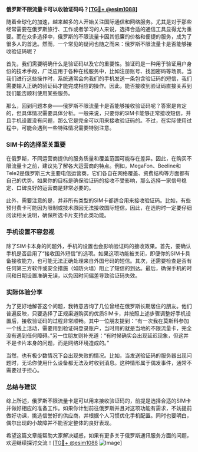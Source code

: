 **俄罗斯不限流量卡可以收验证码吗？[[TG💪+ @esim1088](https://t.me/s/esim1088)]**

随着全球化的加速，越来越多的人开始关注国际通信和网络服务。尤其是对于那些经常需要在俄罗斯旅行、工作或者学习的人来说，选择合适的通信工具显得尤为重要。而在众多选择中，俄罗斯的不限流量卡因其低廉的价格和便捷的服务，成为了很多人的首选。然而，一个常见的疑问也随之而来：俄罗斯不限流量卡是否能够接收验证码呢？

首先，我们需要明确什么是验证码以及它的重要性。验证码是一种用于验证用户身份的技术手段，广泛应用于各种在线服务中，比如注册账号、找回密码等场景。当我们进行这些操作时，系统通常会向我们的手机发送一条包含验证码的短信，我们需要输入正确的验证码才能完成相应的操作。因此，能否接收到验证码直接关系到我们能否顺利使用某些服务。

那么，回到问题本身——俄罗斯不限流量卡是否能够接收验证码呢？答案是肯定的，但具体情况需要具体分析。一般来说，只要你的SIM卡能够正常接收短信，并且手机设置没有问题，那么它是完全可以用来接收验证码的。不过，在实际使用过程中，可能会遇到一些特殊情况需要特别注意。

### SIM卡的选择至关重要

在俄罗斯，不同运营商提供的服务质量和覆盖范围可能存在差异。因此，在购买不限流量卡之前，建议先了解各大运营商的特点。例如，MegaFon、Beeline和Tele2是俄罗斯三大主要电信运营商，它们各自在网络覆盖、资费结构等方面都有自己的优势。如果你的目标是确保验证码的接收不受影响，那么选择一家信号稳定、口碑良好的运营商是非常必要的。

此外，需要注意的是，并非所有类型的SIM卡都适合用来接收验证码。比如，有些预付费卡可能因为限制或技术原因无法接收国际短信。因此，在选购时一定要仔细阅读相关说明，确保所选卡片支持此类功能。

### 手机设置不容忽视

除了SIM卡本身的问题外，手机的设置也会影响验证码的接收效果。首先，要确认手机是否启用了“接收国外短信”的选项。如果这项功能被关闭，即便你的SIM卡具备接收能力，也可能无法正确处理来自外国号码的短信。其次，还需要检查是否有任何第三方软件或安全措施（如防火墙）阻止了短信的到达。最后，确保手机的时间和日期设置准确无误，以免因时间偏差导致验证码失效。

### 实际体验分享

为了更好地解答这个问题，我特意咨询了几位曾经在俄罗斯长期居住的朋友。他们普遍反映，只要选择了正规渠道购买的优质SIM卡，并按照上述步骤调整好手机设置后，接收验证码的过程非常顺畅。其中一位朋友提到：“有一次我在莫斯科参加一个线上活动，需要用到验证码登录账户，当时用的就是当地的不限流量卡，完全没有遇到任何障碍。”另一位朋友则补充道：“有时候确实会出现延迟现象，但这并不是卡片本身的问题，而是网络环境造成的。”

当然，也有极少数情况下会出现失败的情况。比如，当发送验证码的服务器出现问题时，无论你使用什么设备都无法及时收到消息。这种情形属于偶发事件，通常不需要过于担心。

### 总结与建议

综上所述，俄罗斯不限流量卡是可以用来接收验证码的，前提是选择合适的SIM卡并做好相应的准备工作。如果你计划前往俄罗斯并且对这项功能有需求，不妨提前做好功课，挑选信誉好的供应商，并根据个人习惯优化手机配置。同时也要明白，偶尔出现的小故障并不能否定整体的良好表现。

希望这篇文章能帮助大家解决疑惑，如果有更多关于俄罗斯通讯服务方面的问题，欢迎继续探讨交流！[[TG💪+ @esim1088](https://t.me/s/esim1088) ![Image](https://i.postimg.cc/4NQfJmqS/Snipaste-2025-05-13-00-14-12.png)]